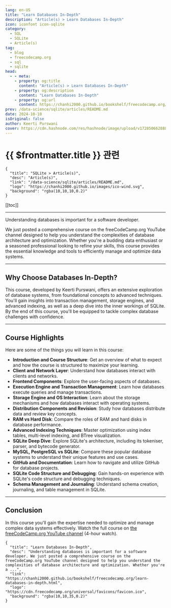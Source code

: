 ```yaml
---
lang: en-US
title: "Learn Databases In-Depth"
description: "Article(s) > Learn Databases In-Depth"
icon: iconfont icon-sqlite
category:
  - SQL
  - SQLite
  - Article(s)
tag:
  - blog
  - freecodecamp.org
  - sql
  - sqlite
head:
  - - meta:
    - property: og:title
      content: "Article(s) > Learn Databases In-Depth"
    - property: og:description
      content: "Learn Databases In-Depth"
    - property: og:url
      content: https://chanhi2000.github.io/bookshelf/freecodecamp.org/learn-databases-in-depth.html
prev: /data-science/sqlite/articles/README.md
date: 2024-10-10
isOriginal: false
author: Keerti Purswani
cover: https://cdn.hashnode.com/res/hashnode/image/upload/v1728506628887/76e245fd-9613-474c-9df3-626dde99d2fb.png
---
```


# {{ $frontmatter.title }} 관련

```component VPCard
{
  "title": "SQLite > Article(s)",
  "desc": "Article(s)",
  "link": "/data-science/sqlite/articles/README.md",
  "logo": "https://chanhi2000.github.io/images/ico-wind.svg",
  "background": "rgba(10,10,10,0.2)"
}
```

[[toc]]

---

<SiteInfo
  name="Learn Databases In-Depth"
  desc="Understanding databases is important for a software developer. We just posted a comprehensive course on the freeCodeCamp.org YouTube channel designed to help you understand the complexities of database architecture and optimization. Whether you're a ..."
  url="https://freecodecamp.org/news/learn-databases-in-depth"
  logo="https://cdn.freecodecamp.org/universal/favicons/favicon.ico"
  preview="https://cdn.hashnode.com/res/hashnode/image/upload/v1728506628887/76e245fd-9613-474c-9df3-626dde99d2fb.png"/>

Understanding databases is important for a software developer.

We just posted a comprehensive course on the freeCodeCamp.org YouTube channel designed to help you understand the complexities of database architecture and optimization. Whether you're a budding data enthusiast or a seasoned professional looking to refine your skills, this course provides the essential knowledge and tools to efficiently manage and optimize data systems.

---

## Why Choose Databases In-Depth?

This course, developed by Keerti Purswani, offers an extensive exploration of database systems, from foundational concepts to advanced techniques. You'll gain insights into transaction management, storage engines, and advanced indexing, as well as a deep dive into the inner workings of SQLite. By the end of this course, you'll be equipped to tackle complex database challenges with confidence.

---

## Course Highlights

Here are some of the things you will learn in this course:

- **Introduction and Course Structure**: Get an overview of what to expect and how the course is structured to maximize your learning.
- **Client and Network Layer**: Understand how databases interact with clients and networks.
- **Frontend Components**: Explore the user-facing aspects of databases.
- **Execution Engine and Transaction Management**: Learn how databases execute queries and manage transactions.
- **Storage Engine and OS Interaction**: Learn about the storage mechanisms and how databases interact with operating systems.
- **Distribution Components and Revision**: Study how databases distribute data and review key concepts.
- **RAM vs Hard Disk**: Compare the roles of RAM and hard disks in database performance.
- **Advanced Indexing Techniques**: Master optimization using index tables, multi-level indexing, and BTree visualization.
- **SQLite Deep Dive**: Explore SQLite's architecture, including its tokeniser, parser, and bytecode generator.
- **MySQL, PostgreSQL vs SQLite**: Compare these popular database systems to understand their unique features and use cases.
- **GitHub and Documentation**: Learn how to navigate and utilize GitHub for database projects.
- **SQLite Code Structure and Debugging**: Gain hands-on experience with SQLite's code structure and debugging techniques.
- **Schema Management and Journaling**: Understand schema creation, journaling, and table management in SQLite.

---

## Conclusion

In this course you'll gain the expertise needed to optimize and manage complex data systems effectively. Watch the full course on [<VPIcon icon="fa-brands fa-youtube"/>the freeCodeCamp.org YouTube channel](https://youtu.be/pPqazMTzNOM) (4-hour watch).

<VidStack src="youtube/pPqazMTzNOM" />

<!-- START: ARTICLE CARD -->
```component VPCard
{
  "title": "Learn Databases In-Depth",
  "desc": "Understanding databases is important for a software developer. We just posted a comprehensive course on the freeCodeCamp.org YouTube channel designed to help you understand the complexities of database architecture and optimization. Whether you're a ...",
  "link": "https://chanhi2000.github.io/bookshelf/freecodecamp.org/learn-databases-in-depth.html",
  "logo": "https://cdn.freecodecamp.org/universal/favicons/favicon.ico",
  "background": "rgba(10,10,35,0.2)"
}
```
